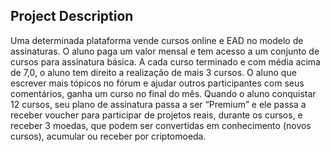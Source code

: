 ## Project Description

Uma determinada plataforma vende cursos online e EAD no modelo de assinaturas. O aluno paga um valor mensal e tem acesso a um conjunto de cursos para assinatura básica. A cada curso terminado e com média acima de 7,0, o aluno tem direito a realização de mais 3 cursos. O aluno que escrever mais tópicos no fórum e ajudar outros participantes com seus comentários, ganha um curso no final do mês. Quando o aluno conquistar 12 cursos, seu plano de assinatura passa a ser “Premium” e ele passa a receber voucher para participar de projetos reais, durante os cursos, e receber 3 moedas, que podem ser convertidas em conhecimento (novos cursos), acumular ou receber por criptomoeda.